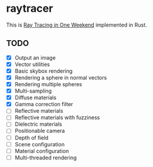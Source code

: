 # raytracer

This is [Ray Tracing in One Weekend](https://raytracing.github.io/books/RayTracingInOneWeekend.html) implemented in Rust.

## TODO

- [x] Output an image
- [x] Vector utilities
- [x] Basic skybox rendering
- [x] Rendering a sphere in normal vectors
- [x] Rendering multiple spheres
- [x] Multi-sampling
- [x] Diffuse materials
- [x] Gamma correction filter
- [ ] Reflective materials
- [ ] Reflective materials with fuzziness
- [ ] Dielectric materials
- [ ] Positionable camera
- [ ] Depth of field
- [ ] Scene configuration
- [ ] Material configuration
- [ ] Multi-threaded rendering